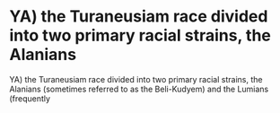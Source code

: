 # YA) the Turaneusiam race divided into two primary racial strains, the Alanians

YA) the Turaneusiam race divided into two primary racial strains, the Alanians
(sometimes referred to as the Beli-Kudyem) and the Lumians (frequently